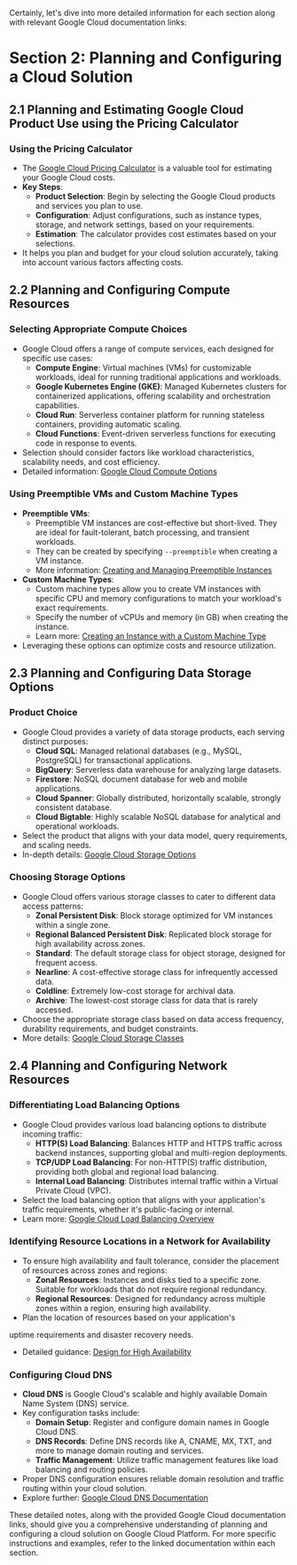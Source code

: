 Certainly, let's dive into more detailed information for each section along with relevant Google Cloud documentation links:

# Section 2: Planning and Configuring a Cloud Solution

## 2.1 Planning and Estimating Google Cloud Product Use using the Pricing Calculator

### Using the Pricing Calculator
- The [Google Cloud Pricing Calculator](https://cloud.google.com/products/calculator) is a valuable tool for estimating your Google Cloud costs.
- **Key Steps**:
  - **Product Selection**: Begin by selecting the Google Cloud products and services you plan to use.
  - **Configuration**: Adjust configurations, such as instance types, storage, and network settings, based on your requirements.
  - **Estimation**: The calculator provides cost estimates based on your selections.
- It helps you plan and budget for your cloud solution accurately, taking into account various factors affecting costs.

## 2.2 Planning and Configuring Compute Resources

### Selecting Appropriate Compute Choices
- Google Cloud offers a range of compute services, each designed for specific use cases:
  - **Compute Engine**: Virtual machines (VMs) for customizable workloads, ideal for running traditional applications and workloads.
  - **Google Kubernetes Engine (GKE)**: Managed Kubernetes clusters for containerized applications, offering scalability and orchestration capabilities.
  - **Cloud Run**: Serverless container platform for running stateless containers, providing automatic scaling.
  - **Cloud Functions**: Event-driven serverless functions for executing code in response to events.
- Selection should consider factors like workload characteristics, scalability needs, and cost efficiency.
- Detailed information: [Google Cloud Compute Options](https://cloud.google.com/products/compute)

### Using Preemptible VMs and Custom Machine Types
- **Preemptible VMs**:
  - Preemptible VM instances are cost-effective but short-lived. They are ideal for fault-tolerant, batch processing, and transient workloads.
  - They can be created by specifying `--preemptible` when creating a VM instance.
  - More information: [Creating and Managing Preemptible Instances](https://cloud.google.com/compute/docs/instances/create-start-preemptible-instance)
- **Custom Machine Types**:
  - Custom machine types allow you to create VM instances with specific CPU and memory configurations to match your workload's exact requirements.
  - Specify the number of vCPUs and memory (in GB) when creating the instance.
  - Learn more: [Creating an Instance with a Custom Machine Type](https://cloud.google.com/compute/docs/instances/creating-instance-with-custom-machine-type)
- Leveraging these options can optimize costs and resource utilization.

## 2.3 Planning and Configuring Data Storage Options

### Product Choice
- Google Cloud provides a variety of data storage products, each serving distinct purposes:
  - **Cloud SQL**: Managed relational databases (e.g., MySQL, PostgreSQL) for transactional applications.
  - **BigQuery**: Serverless data warehouse for analyzing large datasets.
  - **Firestore**: NoSQL document database for web and mobile applications.
  - **Cloud Spanner**: Globally distributed, horizontally scalable, strongly consistent database.
  - **Cloud Bigtable**: Highly scalable NoSQL database for analytical and operational workloads.
- Select the product that aligns with your data model, query requirements, and scaling needs.
- In-depth details: [Google Cloud Storage Options](https://cloud.google.com/solutions/choosing-a-storage-option)

### Choosing Storage Options
- Google Cloud offers various storage classes to cater to different data access patterns:
  - **Zonal Persistent Disk**: Block storage optimized for VM instances within a single zone.
  - **Regional Balanced Persistent Disk**: Replicated block storage for high availability across zones.
  - **Standard**: The default storage class for object storage, designed for frequent access.
  - **Nearline**: A cost-effective storage class for infrequently accessed data.
  - **Coldline**: Extremely low-cost storage for archival data.
  - **Archive**: The lowest-cost storage class for data that is rarely accessed.
- Choose the appropriate storage class based on data access frequency, durability requirements, and budget constraints.
- More details: [Google Cloud Storage Classes](https://cloud.google.com/storage/docs/storage-classes)

## 2.4 Planning and Configuring Network Resources

### Differentiating Load Balancing Options
- Google Cloud provides various load balancing options to distribute incoming traffic:
  - **HTTP(S) Load Balancing**: Balances HTTP and HTTPS traffic across backend instances, supporting global and multi-region deployments.
  - **TCP/UDP Load Balancing**: For non-HTTP(S) traffic distribution, providing both global and regional load balancing.
  - **Internal Load Balancing**: Distributes internal traffic within a Virtual Private Cloud (VPC).
- Select the load balancing option that aligns with your application's traffic requirements, whether it's public-facing or internal.
- Learn more: [Google Cloud Load Balancing Overview](https://cloud.google.com/load-balancing/docs/load-balancing-overview)

### Identifying Resource Locations in a Network for Availability
- To ensure high availability and fault tolerance, consider the placement of resources across zones and regions:
  - **Zonal Resources**: Instances and disks tied to a specific zone. Suitable for workloads that do not require regional redundancy.
  - **Regional Resources**: Designed for redundancy across multiple zones within a region, ensuring high availability.
- Plan the location of resources based on your application's

 uptime requirements and disaster recovery needs.
- Detailed guidance: [Design for High Availability](https://cloud.google.com/solutions/designing-for-high-availability)

### Configuring Cloud DNS
- **Cloud DNS** is Google Cloud's scalable and highly available Domain Name System (DNS) service.
- Key configuration tasks include:
  - **Domain Setup**: Register and configure domain names in Google Cloud DNS.
  - **DNS Records**: Define DNS records like A, CNAME, MX, TXT, and more to manage domain routing and services.
  - **Traffic Management**: Utilize traffic management features like load balancing and routing policies.
- Proper DNS configuration ensures reliable domain resolution and traffic routing within your cloud solution.
- Explore further: [Google Cloud DNS Documentation](https://cloud.google.com/dns/docs)

These detailed notes, along with the provided Google Cloud documentation links, should give you a comprehensive understanding of planning and configuring a cloud solution on Google Cloud Platform. For more specific instructions and examples, refer to the linked documentation within each section.

